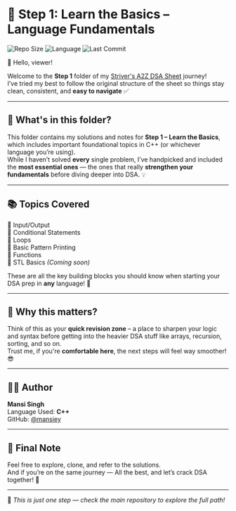 # 🚀 Step 1: Learn the Basics – Language Fundamentals

![Repo Size](https://img.shields.io/github/repo-size/mansiey/Striver-A2Z-DSA-Cpp-Solutions?color=brightgreen)
![Language](https://img.shields.io/github/languages/top/mansiey/Striver-A2Z-DSA-Cpp-Solutions?color=blue)
![Last Commit](https://img.shields.io/github/last-commit/mansiey/Striver-A2Z-DSA-Cpp-Solutions?color=orange)

👋 Hello, viewer!

Welcome to the **Step 1** folder of my [Striver's A2Z DSA Sheet](https://takeuforward.org/interviews/strivers-dsa-sheet-top-coding-interview-problems/) journey!  
I’ve tried my best to follow the original structure of the sheet so things stay clean, consistent, and **easy to navigate** ✅

---

## 🧭 What's in this folder?

This folder contains my solutions and notes for **Step 1 – Learn the Basics**, which includes important foundational topics in C++ (or whichever language you’re using).  
While I haven’t solved **every** single problem, I’ve handpicked and included the **most essential ones** — the ones that really **strengthen your fundamentals** before diving deeper into DSA. 💡

---

## 📚 Topics Covered

🔹 Input/Output  
🔹 Conditional Statements  
🔹 Loops  
🔹 Basic Pattern Printing  
🔹 Functions  
🔹 STL Basics *(Coming soon)*

These are all the key building blocks you should know when starting your DSA prep in **any** language! 🔧

---

## 🧠 Why this matters?

Think of this as your **quick revision zone** – a place to sharpen your logic and syntax before getting into the heavier DSA stuff like arrays, recursion, sorting, and so on.  
Trust me, if you're **comfortable here**, the next steps will feel way smoother! 😎

---

## 👩‍💻 Author

**Mansi Singh**  
Language Used: **C++**  
GitHub: [@mansiey](https://github.com/mansiey)

---

## 💌 Final Note

Feel free to explore, clone, and refer to the solutions.  
And if you’re on the same journey — All the best, and let’s crack DSA together! 💪

---
📁 *This is just one step — check the main repository to explore the full path!*
